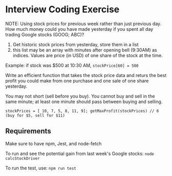 # Interview Coding Exercise
NOTE: Using stock prices for previous week rather than just previous day.
How much money could you have made yesterday if you spent all day
trading Google stocks (GOOG; ABC)?

1. Get historic stock prices from yesterday, store
them in a list
2. this list may be an array with minutes after
opening bell (9:30AM) as indices. Values are price (in USD) of one 
share of the stock at the time.

Example: if stock was $500 at 10:30 AM,
`stockPrice[60] = 500`


Write an efficient function that takes the stock price data
and returs the best profit you could make from one purchase and
one sale of one share yesterday.

You may not short (sell before you buy). You cannot buy and sell in the same minute; at least
one minute should pass between buying and selling. 

`stockPrices = [ 10, 7, 5, 8, 11, 9];
getMaxProfit(stockPrices) // 6 (buy for $5, sell for $11)`


## Requirements
Make sure to have npm, Jest, and node-fetch

To run and see the potential gain from last week's Google stocks:
`node calcStockDriver`

To run the test, use:
`npm run test`